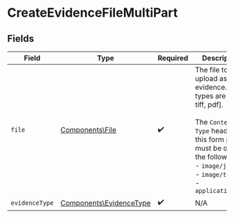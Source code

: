 # CreateEvidenceFileMultiPart


## Fields

| Field                                                                                                                                                                                                  | Type                                                                                                                                                                                                   | Required                                                                                                                                                                                               | Description                                                                                                                                                                                            |
| ------------------------------------------------------------------------------------------------------------------------------------------------------------------------------------------------------ | ------------------------------------------------------------------------------------------------------------------------------------------------------------------------------------------------------ | ------------------------------------------------------------------------------------------------------------------------------------------------------------------------------------------------------ | ------------------------------------------------------------------------------------------------------------------------------------------------------------------------------------------------------ |
| `file`                                                                                                                                                                                                 | [Components\File](../../Models/Components/File.md)                                                                                                                                                     | :heavy_check_mark:                                                                                                                                                                                     | The file to upload as evidence. Valid types are [jpeg, tiff, pdf].<br/><br/>The `Content-Type` header for this form part must be one of the following:<br/>  - `image/jpeg`<br/>  - `image/tiff`<br/>  - `application/pdf` |
| `evidenceType`                                                                                                                                                                                         | [Components\EvidenceType](../../Models/Components/EvidenceType.md)                                                                                                                                     | :heavy_check_mark:                                                                                                                                                                                     | N/A                                                                                                                                                                                                    |